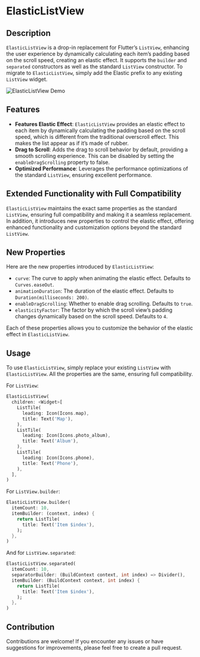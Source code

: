 # ElasticListView

## Description

`ElasticListView` is a drop-in replacement for Flutter’s `ListView`, enhancing the user experience by dynamically calculating each item’s padding based on the scroll speed, creating an elastic effect. It supports the `builder` and `separated` constructors as well as the standard `ListView` constructor. To migrate to `ElasticListView`, simply add the Elastic prefix to any existing `ListView` widget.

![ElasticListView Demo](https://github.com/monster555/flutter_elastic_list_view/assets/32662133/c6a0e533-2641-4f7a-b313-ab427aba3f5e)

## Features

- **Features Elastic Effect**: `ElasticListView` provides an elastic effect to each item by dynamically calculating the padding based on the scroll speed, which is different from the traditional overscroll effect. This makes the list appear as if it’s made of rubber.
- **Drag to Scroll**: Adds the drag to scroll behavior by default, providing a smooth scrolling experience. This can be disabled by setting the `enableDragScrolling` property to false.
- **Optimized Performance**: Leverages the performance optimizations of the standard `ListView`, ensuring excellent performance.

## Extended Functionality with Full Compatibility

`ElasticListView` maintains the exact same properties as the standard `ListView`, ensuring full compatibility and making it a seamless replacement. In addition, it introduces new properties to control the elastic effect, offering enhanced functionality and customization options beyond the standard `ListView`.

## New Properties

Here are the new properties introduced by `ElasticListView`:

- `curve`: The curve to apply when animating the elastic effect. Defaults to `Curves.easeOut`.
- `animationDuration`: The duration of the elastic effect. Defaults to `Duration(milliseconds: 200)`.
- `enableDragScrolling`: Whether to enable drag scrolling. Defaults to `true`.
- `elasticityFactor`: The factor by which the scroll view’s padding changes dynamically based on the scroll speed. Defaults to `4`.

Each of these properties allows you to customize the behavior of the elastic effect in `ElasticListView`.

## Usage

To use `ElasticListView`, simply replace your existing `ListView` with `ElasticListView`. All the properties are the same, ensuring full compatibility.

For `ListView`:

```dart
ElasticListView(
  children: <Widget>[
    ListTile(
      leading: Icon(Icons.map),
      title: Text('Map'),
    ),
    ListTile(
      leading: Icon(Icons.photo_album),
      title: Text('Album'),
    ),
    ListTile(
      leading: Icon(Icons.phone),
      title: Text('Phone'),
    ),
  ],
)
```

For `ListView.builder`:

```dart
ElasticListView.builder(
  itemCount: 10,
  itemBuilder: (context, index) {
    return ListTile(
      title: Text('Item $index'),
    );
  },
)
```

And for `ListView.separated`:

```dart
ElasticListView.separated(
  itemCount: 10,
  separatorBuilder: (BuildContext context, int index) => Divider(),
  itemBuilder: (BuildContext context, int index) {
    return ListTile(
      title: Text('Item $index'),
    );
  },
)
```
## Contribution
Contributions are welcome! If you encounter any issues or have suggestions for improvements, please feel free to create a pull request.
